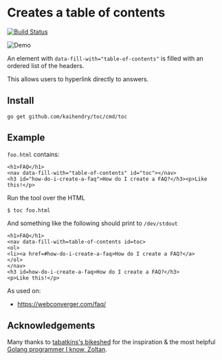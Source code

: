 # Creates a table of contents

[![Build Status](https://travis-ci.org/kaihendry/toc.svg?branch=master)](https://travis-ci.org/kaihendry/toc)

<img src=http://s.natalian.org/2016-06-05/toc.gif alt="Demo">

An element with `data-fill-with="table-of-contents"` is filled with an ordered list of the headers.

This allows users to hyperlink directly to answers.

## Install

	go get github.com/kaihendry/toc/cmd/toc

## Example

`foo.html` contains:

	<h1>FAQ</h1>
	<nav data-fill-with="table-of-contents" id="toc"></nav>
	<h3 id="how-do-i-create-a-faq">How do I create a FAQ?</h3><p>Like this!</p>

Run the tool over the HTML

	$ toc foo.html

And something like the following should print to `/dev/stdout`

	<h1>FAQ</h1>
	<nav data-fill-with=table-of-contents id=toc>
	<ol>
	<li><a href=#how-do-i-create-a-faq>How do I create a FAQ?</a>
	</ol>
	</nav>
	<h3 id=how-do-i-create-a-faq>How do I create a FAQ?</h3>
	<p>Like this!</p>

As used on:

* <https://webconverger.com/faq/>

## Acknowledgements

Many thanks to [tabatkins's bikeshed](https://github.com/tabatkins/bikeshed) for the inspiration & the most helpful [Golang programmer I know, Zoltan](https://github.com/zgiber).
